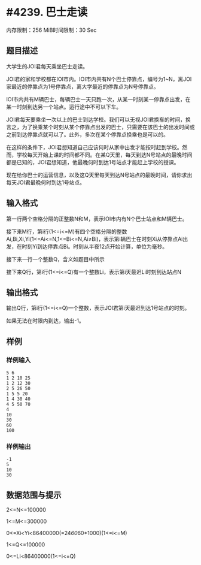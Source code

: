 # #4239. 巴士走读

内存限制：256 MiB时间限制：30 Sec

## 题目描述

大学生的JOI君每天乘坐巴士走读。

JOI君的家和学校都在IOI市内。IOI市内共有N个巴士停靠点，编号为1~N，离JOI家最近的停靠点为1号停靠点，离大学最近的停靠点为N号停靠点。

IOI市内共有M辆巴士，每辆巴士一天只跑一次，从某一时刻某一停靠点出发，在某一时刻到达另一个站点。运行途中不可以下车。

JOI君每天要乘坐一次以上的巴士到达学校。我们可以无视JOI君换车的时间，换言之，为了换乘某个时刻从某个停靠点出发的巴士，只需要在该巴士的出发时间或之前到达停靠点就可以了。此外，多次在某个停靠点换乘也是可以的。

在这样的条件下，JOI君想知道自己应该何时从家中出发才能按时赶到学校。然而，学校每天开始上课的时间都不同。在某Q天里，每天到达N号站点的最晚时间都是已知的，JOI君想知道，他最晚何时到达1号站点才能赶上学校的授课。

现在给你巴士的运营信息，以及这Q天里每天到达N号站点的最晚时间，请你求出每天JOI君最晚何时到达1号站点。

## 输入格式

第一行两个空格分隔的正整数N和M，表示IOI市内有N个巴士站点和M辆巴士。

接下来M行，第i行(1<=i<=M)有四个空格分隔的整数Ai,Bi,Xi,Yi(1<=Ai<=N,1<=Bi<=N,Ai&ne;Bi)，表示第i辆巴士在时刻Xi从停靠点Ai出发，在时刻Yi到达停靠点Bi。时刻从半夜12点开始计算，单位为毫秒。

接下来一行一个整数Q，含义如题目中所示

接下来Q行，第i行(1<=i<=Q)有一个整数Li，表示第i天最迟Li时刻到达站点N

## 输出格式

输出Q行，第i行(1<=i<=Q)一个整数，表示JOI君第i天最迟到达1号站点的时刻。

如果无法在时限内到达，输出-1。

## 样例

### 样例输入

    
    5 6
    1 2 10 25
    1 2 12 30
    2 5 26 50
    1 5 5 20
    1 4 30 40
    4 5 50 70
    4
    10
    30
    60
    100
    

### 样例输出

    
    -1
    5
    10
    30
    

## 数据范围与提示

2<=N<=100000

1<=M<=300000

0<=Xi<Yi<86400000(=24*60*60*1000)(1<=i<=M)

1<=Q<=100000

0<=Li<86400000(1<=i<=Q)
